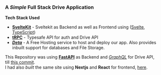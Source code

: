 ### A _Simple_ Full Stack Drive Application

**Tech Stack Used**

- **[SvelteKit](https://kit.svelte.dev/)** - Sveltekit as Backend as well as Frontend using ([Svelte](https://svelte.dev/), [TypeScript](https://www.typescriptlang.org/))
- **[tRPC](https://trpc.io/)** - Typesafe API for auth and Drive API
- **_[Deta](https://deta.space/developers)_** - A Free Hosting service to host and deploy our app. Also provides inbuilt support for databases and File Storage.

This Repository was using **[FastAPI](https://fastapi.tiangolo.com/)** as Backend and _[GraphQL](https://strawberry.rocks/)_ for Drive API, till [this commit](https://github.com/shubhattin/drive/tree/a4a41919d92f0d614d4773efa6551f8653373714).
<br/>
I had also _built_ the same site using **Nextjs** and **React** for frontend, [here](https://github.com/shubhattin/drive-react).
